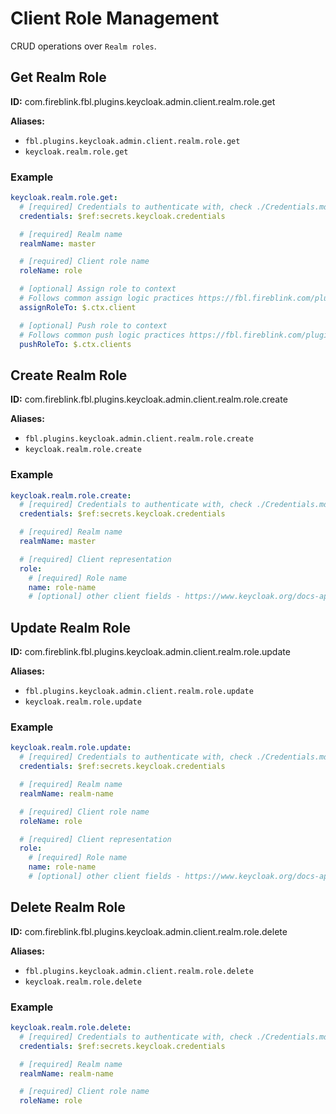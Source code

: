 # Client Role Management

CRUD operations over `Realm roles`.

## Get Realm Role

**ID:** com.fireblink.fbl.plugins.keycloak.admin.client.realm.role.get

**Aliases:**

- `fbl.plugins.keycloak.admin.client.realm.role.get`
- `keycloak.realm.role.get`

### Example

```yaml
keycloak.realm.role.get:
  # [required] Credentials to authenticate with, check ./Credentials.md for more information
  credentials: $ref:secrets.keycloak.credentials

  # [required] Realm name
  realmName: master

  # [required] Client role name
  roleName: role

  # [optional] Assign role to context
  # Follows common assign logic practices https://fbl.fireblink.com/plugins/common#assign-to
  assignRoleTo: $.ctx.client

  # [optional] Push role to context
  # Follows common push logic practices https://fbl.fireblink.com/plugins/common#push-to
  pushRoleTo: $.ctx.clients
```

## Create Realm Role

**ID:** com.fireblink.fbl.plugins.keycloak.admin.client.realm.role.create

**Aliases:**

- `fbl.plugins.keycloak.admin.client.realm.role.create`
- `keycloak.realm.role.create`

### Example

```yaml
keycloak.realm.role.create:
  # [required] Credentials to authenticate with, check ./Credentials.md for more information
  credentials: $ref:secrets.keycloak.credentials

  # [required] Realm name
  realmName: master

  # [required] Client representation
  role:
    # [required] Role name
    name: role-name
    # [optional] other client fields - https://www.keycloak.org/docs-api/6.0/rest-api/index.html#_rolerepresentation
```

## Update Realm Role

**ID:** com.fireblink.fbl.plugins.keycloak.admin.client.realm.role.update

**Aliases:**

- `fbl.plugins.keycloak.admin.client.realm.role.update`
- `keycloak.realm.role.update`

### Example

```yaml
keycloak.realm.role.update:
  # [required] Credentials to authenticate with, check ./Credentials.md for more information
  credentials: $ref:secrets.keycloak.credentials

  # [required] Realm name
  realmName: realm-name

  # [required] Client role name
  roleName: role

  # [required] Client representation
  role:
    # [required] Role name
    name: role-name
    # [optional] other client fields - https://www.keycloak.org/docs-api/6.0/rest-api/index.html#_rolerepresentation
```

## Delete Realm Role

**ID:** com.fireblink.fbl.plugins.keycloak.admin.client.realm.role.delete

**Aliases:**

- `fbl.plugins.keycloak.admin.client.realm.role.delete`
- `keycloak.realm.role.delete`

### Example

```yaml
keycloak.realm.role.delete:
  # [required] Credentials to authenticate with, check ./Credentials.md for more information
  credentials: $ref:secrets.keycloak.credentials

  # [required] Realm name
  realmName: realm-name

  # [required] Client role name
  roleName: role
```
